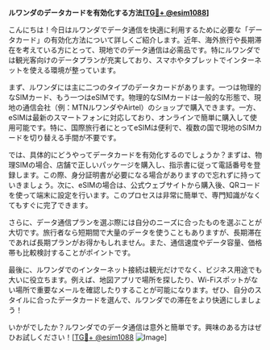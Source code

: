 **ルワンダのデータカードを有効化する方法[[TG💪+ @esim1088](https://t.me/s/esim1088)]**

こんにちは！今日はルワンダでデータ通信を快適に利用するために必要な「データカード」の有効化方法について詳しくご紹介します。近年、海外旅行や長期滞在を考えている方にとって、現地でのデータ通信は必需品です。特にルワンダでは観光客向けのデータプランが充実しており、スマホやタブレットでインターネットを使える環境が整っています。

まず、ルワンダには主に二つのタイプのデータカードがあります。一つは物理的なSIMカード、もう一つはeSIMです。物理的なSIMカードは一般的な形態で、現地の通信会社（例：MTNルワンダやAirtel）のショップで購入できます。一方、eSIMは最新のスマートフォンに対応しており、オンラインで簡単に購入して使用可能です。特に、国際旅行者にとってeSIMは便利で、複数の国で現地のSIMカードを切り替える手間が不要です。

では、具体的にどうやってデータカードを有効化するのでしょうか？まずは、物理SIMの場合、店舗で正しいパッケージを購入し、指示書に従って電話番号を登録します。この際、身分証明書が必要になる場合がありますので忘れずに持っていきましょう。次に、eSIMの場合は、公式ウェブサイトから購入後、QRコードを使って端末に設定を行います。このプロセスは非常に簡単で、専門知識がなくてもすぐに完了できます。

さらに、データ通信プランを選ぶ際には自分のニーズに合ったものを選ぶことが大切です。旅行者なら短期間で大量のデータを使うこともありますが、長期滞在であれば長期プランがお得かもしれません。また、通信速度やデータ容量、価格帯も比較検討することがポイントです。

最後に、ルワンダでのインターネット接続は観光だけでなく、ビジネス用途でも大いに役立ちます。例えば、地図アプリで場所を探したり、Wi-Fiスポットがない場所で重要なメールを確認したりすることが可能になります。ぜひ、自分のスタイルに合ったデータカードを選んで、ルワンダでの滞在をより快適にしましょう！

いかがでしたか？ルワンダでのデータ通信は意外と簡単です。興味のある方はぜひお試しください！[[TG💪+ @esim1088](https://t.me/s/esim1088) ![Image](https://i.postimg.cc/Y0z9fWf4/image.png)]